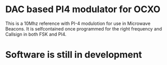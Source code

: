 # DAC based PI4 modulator for OCXO

This is a 10Mhz reference with PI-4 modulotion
for use in Microwave Beacons. It is selfcontained
once programmed for the right frequency and Callsign
in both FSK and PI4.

# Software is still in development 
